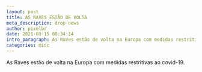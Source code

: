 ```yaml
---
layout: post
title: AS RAVES ESTÃO DE VOLTA
meta_description: drop news
author: pixelbr
date: 2021-03-15 08:34:14
intro_paragraph: As Raves estão de volta na Europa com medidas restritivas ao covid-19.
categories: misc
---
```

As Raves estão de volta na Europa com medidas restritivas ao covid-19.
